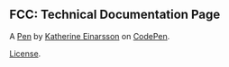 FCC: Technical Documentation Page
---------------------------------


A [Pen](https://codepen.io/katerinell/pen/mddRExp) by [Katherine Einarsson](https://codepen.io/katerinell) on [CodePen](https://codepen.io).

[License](https://codepen.io/katerinell/pen/mddRExp/license).